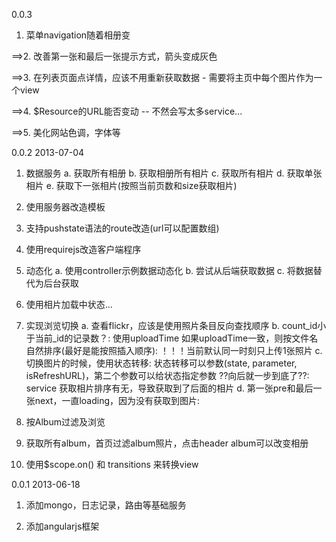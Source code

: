 0.0.3
1. 菜单navigation随着相册变

==>2. 改善第一张和最后一张提示方式，箭头变成灰色

==>3. 在列表页面点详情，应该不用重新获取数据 - 需要将主页中每个图片作为一个view

==>4. $Resource的URL能否变动 -- 不然会写太多service...

==>5. 美化网站色调，字体等

0.0.2 2013-07-04
1. 数据服务
	a. 获取所有相册 b. 获取相册所有相片
	c. 获取所有相片 d. 获取单张相片 e. 获取下一张相片(按照当前页数和size获取相片)

2. 使用服务器改造模板

3. 支持pushstate语法的route改造(url可以配置数组)

4. 使用requirejs改造客户端程序

5. 动态化 a. 使用controller示例数据动态化 b. 尝试从后端获取数据 c. 将数据替代为后台获取

6. 使用相片加载中状态...

7. 实现浏览切换 a. 查看flickr，应该是使用照片条目反向查找顺序 b. count_id小于当前_id的记录数？:
使用uploadTime 如果uploadTime一致，则按文件名自然排序(最好是能按照插入顺序): ！！！当前默认同一时刻只上传1张照片
c. 切换图片的时候，使用状态转移: 状态转移可以参数(state, parameter,
isRefreshURL)，第二个参数可以给状态指定参数 ??向后就一步到底了??:
service
获取相片排序有无，导致获取到了后面的相片
d. 第一张pre和最后一张next，一直loading，因为没有获取到图片:

8. 按Album过滤及浏览

9. 获取所有album，首页过滤album照片，点击header album可以改变相册

10. 使用$scope.on() 和 transitions 来转换view

0.0.1 2013-06-18
1. 添加mongo，日志记录，路由等基础服务

2. 添加angularjs框架
